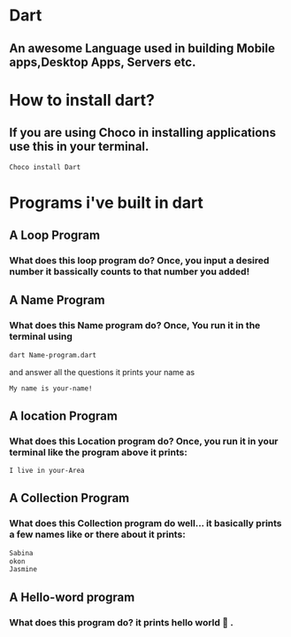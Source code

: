 # Dart

## An awesome Language used in building Mobile apps,Desktop Apps, Servers etc.

# How to install dart?

## If you are using Choco in installing applications use this in your terminal.

```bash
Choco install Dart
```

# Programs i've built in dart

## A Loop Program

### What does this loop program do? Once, you input a desired number it bassically counts to that number you added!

## A Name Program

### What does this Name program do? Once, You run it in the terminal using

```bash
dart Name-program.dart
```

and answer all the questions it prints your name as

```bash
My name is your-name!
```

## A location Program

### What does this Location program do? Once, you run it in your terminal like the program above it prints:

```bash
I live in your-Area
```

## A Collection Program

### What does this Collection program do well... it basically prints a few names like or there about it prints:

```bash
Sabina
okon
Jasmine
```

## A Hello-word program

### What does this program do? it prints hello world 🚩 .

